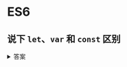 # ES6

## 说下 `let`、`var` 和 `const` 区别

<details>
<summary>
答案
</summary>

`var`、 `let` 和 `const` 是声明变量的关键字

### 作用域

- var：
  - 函数作用域（function-scoped），在函数内声明，整个函数内有效。
  - 没有块级作用域（block scope），在 `if`、`for` 等块中声明的变量会泄漏到外部
  ```js
  if (true) {
    var x = 10
  }
  console.log(x) // 10（泄漏到全局作用域）
  ```
- `let` 和 `const`, 只在声明所在的块（如 {}）内有效。
  - 块级作用域
  ```js
  if (true) {
    let y = 20
    const z = 30
  }
  console.log(y) // 报错：y is not defined
  console.log(z) // 报错：z is not defined
  ```

### 变量提升

- `var`：
  - 变量声明会被提升到作用域顶部，但初始值为 `undefined`。
  - 在声明前访问会得到 `undefined`
  ```js
  console.log(a) // undefined
  var a = 5
  ```
- `let` 和 `const`
  - 声明会被提升，但不会初始化，进入“暂时性死区”（TDZ）。
  - 在声明前访问会报错。

```js
console.log(b) // 报错：Cannot access 'b' before initialization
let b = 10
```

### 重复声明

`var` 允许在同一作用域内重复声明

`let` 和 `const` 禁止重复声明，同一作用域内不可重复声明同名变量。

### 值的可变性

`var` 和 `let`：

- 声明的变量可以重新赋值
  `const`：
- 声明的是常量，不可重新赋值。
- 如果值是对象或数组，其内部属性或元素可以修改（不可变的是变量绑定，而非值本身）。

### 全局作用域下的行为

`var` 在全局作用域下声明的变量会成为全局对象（如 `window`）的属性。

```js
var h = 1
console.log(window.h) // 1
```

`let` 和 `const`：在全局作用域下声明的变量不会成为全局对象的属性。

```js
let i = 1
console.log(window.i) // undefined
```

### 最佳实践

- 默认使用 `const`：

  - 除非变量需要重新赋值，否则优先用 `const`，避免意外修改。
  - 需要重新赋值时用 `let`：如循环计数器、状态变量等。

- 避免使用 `var`：
  - 除非需要兼容旧代码或理解其特性。

`let` `const` 参考 https://es6.ruanyifeng.com/#docs/let

</details>
